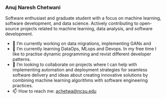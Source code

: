 ### Anuj Naresh Chetwani

Software enthusiast and graduate student with a focus on machine learning, software development, and data science. Actively contributing to open-source projects related to machine learning, data analysis, and software development.

- 🔭 I’m currently working on data migrations, implementing GANs and 
- 🌱 I’m currently learning DataOps, MLops and Devops. In my free time I like to practise dynamic programming and revist different developer patterns.
- 👯 I’m looking to collaborate on projects where I can help with implementing automation and deployment strategies for seamless software delivery and ideas about creating innovative solutions by combining machine learning algorithms with software engineering practices.
- 📫 How to reach me: achetwa@ncsu.edu 

